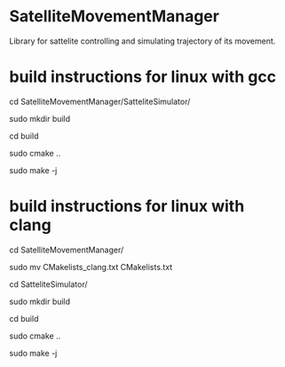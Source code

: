 # SatelliteMovementManager
Library for sattelite controlling and simulating trajectory of its movement.   

# build instructions for linux with gcc

cd SatelliteMovementManager/SatteliteSimulator/

sudo mkdir build

cd build

sudo cmake ..

sudo make -j

# build instructions for linux with clang

cd SatelliteMovementManager/

sudo mv CMakelists_clang.txt CMakelists.txt

cd SatteliteSimulator/

sudo mkdir build

cd build

sudo cmake ..

sudo make -j

